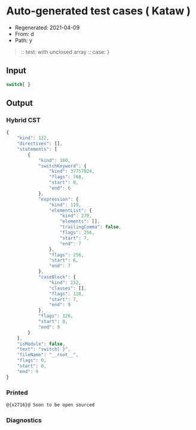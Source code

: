 # Auto-generated test cases ( Kataw )
- Regenerated: 2021-04-09
- From: d
- Path: y
> :: test: with unclosed array
> :: case: }
## Input

`````js
switch[ }
`````

## Output

### Hybrid CST

```javascript
{
    "kind": 122,
    "directives": [],
    "statements": [
        {
            "kind": 160,
            "switchKeyword": {
                "kind": 37757024,
                "flags": 768,
                "start": 0,
                "end": 6
            },
            "expression": {
                "kind": 119,
                "elementList": {
                    "kind": 270,
                    "elements": [],
                    "trailingComma": false,
                    "flags": 256,
                    "start": 7,
                    "end": 7
                },
                "flags": 256,
                "start": 6,
                "end": 7
            },
            "caseBlock": {
                "kind": 152,
                "clauses": [],
                "flags": 128,
                "start": 7,
                "end": 9
            },
            "flags": 128,
            "start": 0,
            "end": 9
        }
    ],
    "isModule": false,
    "text": "switch[ }",
    "fileName": "__root__",
    "flags": 0,
    "start": 0,
    "end": 9
}
```

### Printed

```javascript
@{x2716}@ Soon to be open sourced
```

### Diagnostics

```javascript

```

